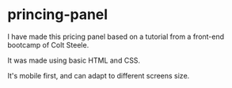 # princing-panel

I have made this pricing panel based on a tutorial from a front-end bootcamp of Colt Steele.

It was made using basic HTML and CSS.

It's mobile first, and can adapt to different screens size. 

